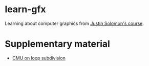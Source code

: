 # learn-gfx

Learning about computer graphics from [Justin Solomon's course](https://www.youtube.com/watch?v=Nea4PIjAMFk).

# Supplementary material

 * [CMU on loop subdivision](http://www.cs.cmu.edu/afs/cs/academic/class/15462-s14/www/lec_slides/Subdivision.pdf)
